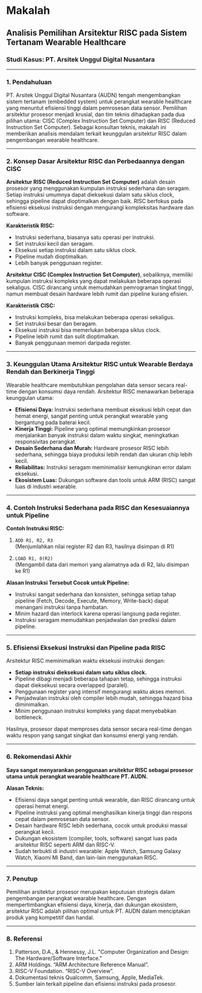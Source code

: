 # Makalah
## Analisis Pemilihan Arsitektur RISC pada Sistem Tertanam Wearable Healthcare
### Studi Kasus: PT. Arsitek Unggul Digital Nusantara

---

### **1. Pendahuluan**

PT. Arsitek Unggul Digital Nusantara (AUDN) tengah mengembangkan sistem tertanam (embedded system) untuk perangkat wearable healthcare yang menuntut efisiensi tinggi dalam pemrosesan data sensor. Pemilihan arsitektur prosesor menjadi krusial, dan tim teknis dihadapkan pada dua pilihan utama: CISC (Complex Instruction Set Computer) dan RISC (Reduced Instruction Set Computer). Sebagai konsultan teknis, makalah ini memberikan analisis mendalam terkait keunggulan arsitektur RISC dalam pengembangan wearable healthcare.

---

### **2. Konsep Dasar Arsitektur RISC dan Perbedaannya dengan CISC**

**Arsitektur RISC (Reduced Instruction Set Computer)** adalah desain prosesor yang menggunakan kumpulan instruksi sederhana dan seragam. Setiap instruksi umumnya dapat dieksekusi dalam satu siklus clock, sehingga pipeline dapat dioptimalkan dengan baik. RISC berfokus pada efisiensi eksekusi instruksi dengan mengurangi kompleksitas hardware dan software.

**Karakteristik RISC:**
- Instruksi sederhana, biasanya satu operasi per instruksi.
- Set instruksi kecil dan seragam.
- Eksekusi setiap instruksi dalam satu siklus clock.
- Pipeline mudah dioptimalkan.
- Lebih banyak penggunaan register.

**Arsitektur CISC (Complex Instruction Set Computer)**, sebaliknya, memiliki kumpulan instruksi kompleks yang dapat melakukan beberapa operasi sekaligus. CISC dirancang untuk memudahkan pemrograman tingkat tinggi, namun membuat desain hardware lebih rumit dan pipeline kurang efisien.

**Karakteristik CISC:**
- Instruksi kompleks, bisa melakukan beberapa operasi sekaligus.
- Set instruksi besar dan beragam.
- Eksekusi instruksi bisa memerlukan beberapa siklus clock.
- Pipeline lebih rumit dan sulit dioptimalkan.
- Banyak penggunaan memori daripada register.

---

### **3. Keunggulan Utama Arsitektur RISC untuk Wearable Berdaya Rendah dan Berkinerja Tinggi**

Wearable healthcare membutuhkan pengolahan data sensor secara real-time dengan konsumsi daya rendah. Arsitektur RISC menawarkan beberapa keunggulan utama:

- **Efisiensi Daya:** Instruksi sederhana membuat eksekusi lebih cepat dan hemat energi, sangat penting untuk perangkat wearable yang bergantung pada baterai kecil.
- **Kinerja Tinggi:** Pipeline yang optimal memungkinkan prosesor menjalankan banyak instruksi dalam waktu singkat, meningkatkan responsivitas perangkat.
- **Desain Sederhana dan Murah:** Hardware prosesor RISC lebih sederhana, sehingga biaya produksi lebih rendah dan ukuran chip lebih kecil.
- **Reliabilitas:** Instruksi seragam meminimalisir kemungkinan error dalam eksekusi.
- **Ekosistem Luas:** Dukungan software dan tools untuk ARM (RISC) sangat luas di industri wearable.

---

### **4. Contoh Instruksi Sederhana pada RISC dan Kesesuaiannya untuk Pipeline**

**Contoh Instruksi RISC:**

1. `ADD R1, R2, R3`  
   (Menjumlahkan nilai register R2 dan R3, hasilnya disimpan di R1)

2. `LOAD R1, 0(R2)`  
   (Mengambil data dari memori yang alamatnya ada di R2, lalu disimpan ke R1)

**Alasan Instruksi Tersebut Cocok untuk Pipeline:**
- Instruksi sangat sederhana dan konsisten, sehingga setiap tahap pipeline (Fetch, Decode, Execute, Memory, Write-back) dapat menangani instruksi tanpa hambatan.
- Minim hazard dan interlock karena operasi langsung pada register.
- Instruksi seragam memudahkan penjadwalan dan prediksi dalam pipeline.

---

### **5. Efisiensi Eksekusi Instruksi dan Pipeline pada RISC**

Arsitektur RISC meminimalkan waktu eksekusi instruksi dengan:

- **Setiap instruksi dieksekusi dalam satu siklus clock.**
- Pipeline dibagi menjadi beberapa tahapan tetap, sehingga instruksi dapat dieksekusi secara overlapped (paralel).
- Penggunaan register yang intensif mengurangi waktu akses memori.
- Penjadwalan instruksi oleh compiler lebih mudah, sehingga hazard bisa diminimalkan.
- Minim penggunaan instruksi kompleks yang dapat menyebabkan bottleneck.

Hasilnya, prosesor dapat memproses data sensor secara real-time dengan waktu respon yang sangat singkat dan konsumsi energi yang rendah.

---

### **6. Rekomendasi Akhir**

**Saya sangat menyarankan penggunaan arsitektur RISC sebagai prosesor utama untuk perangkat wearable healthcare PT. AUDN.**

**Alasan Teknis:**
- Efisiensi daya sangat penting untuk wearable, dan RISC dirancang untuk operasi hemat energi.
- Pipeline instruksi yang optimal menghasilkan kinerja tinggi dan respons cepat dalam pemrosesan data sensor.
- Desain hardware RISC lebih sederhana, cocok untuk produksi massal perangkat kecil.
- Dukungan ekosistem (compiler, tools, software) sangat luas pada arsitektur RISC seperti ARM dan RISC-V.
- Sudah terbukti di industri wearable: Apple Watch, Samsung Galaxy Watch, Xiaomi Mi Band, dan lain-lain menggunakan RISC.

---

### **7. Penutup**

Pemilihan arsitektur prosesor merupakan keputusan strategis dalam pengembangan perangkat wearable healthcare. Dengan mempertimbangkan efisiensi daya, kinerja, dan dukungan ekosistem, arsitektur RISC adalah pilihan optimal untuk PT. AUDN dalam menciptakan produk yang kompetitif dan handal.

---

### **8. Referensi**

1. Patterson, D.A., & Hennessy, J.L. "Computer Organization and Design: The Hardware/Software Interface."
2. ARM Holdings. “ARM Architecture Reference Manual”.
3. RISC-V Foundation. “RISC-V Overview”.
4. Dokumentasi teknis Qualcomm, Samsung, Apple, MediaTek.
5. Sumber lain terkait pipeline dan efisiensi instruksi pada prosesor.
